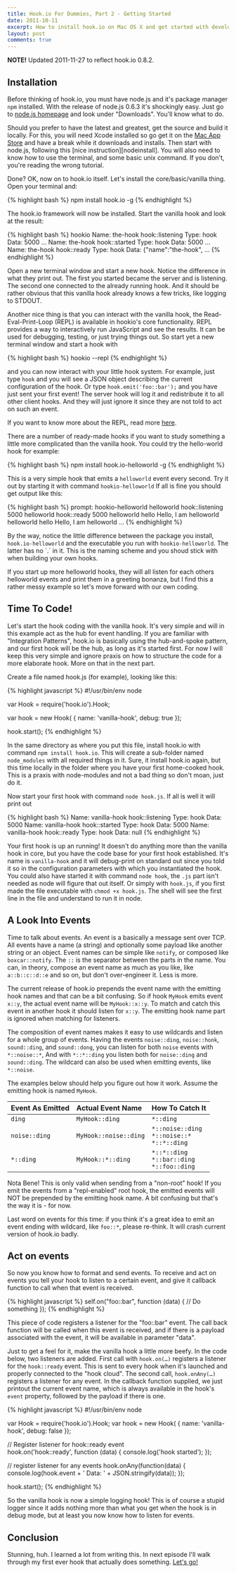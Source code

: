 ```yaml
---
title: Hook.io For Dummies, Part 2 - Getting Started
date: 2011-10-11
excerpt: How to install hook.io on Mac OS X and get started with developing.
layout: post
comments: true
---
```


**NOTE!** Updated 2011-11-27 to reflect hook.io 0.8.2.

## Installation

Before thinking of hook.io, you must have node.js and it's package manager `npm` installed. With the release of node.js 0.6.3 it's shockingly easy. Just go to [node.js homepage][node] and look under "Downloads". You'll know what to do.

Should you prefer to have the latest and greatest, get the source and build it locally. For this, you will need Xcode installed so go get it on the [Mac App Store][mas] and have a break while it downloads and installs. Then start with node.js, following this [nice instruction][nodeinstall]. You will also need to know how to use the terminal, and some basic unix command. If you don't, you're reading the wrong tutorial.

Done? OK, now on to hook.io itself. Let's install the core/basic/vanilla thing. Open your terminal and:

{% highlight bash %}
    npm install hook.io -g
{% endhighlight %}

The hook.io framework will now be installed. Start the vanilla hook and look at the result:

{% highlight bash %}
    hookio
    Name: the-hook  hook::listening   Type: hook   Data: 5000 ... 
    Name: the-hook  hook::started     Type: hook   Data: 5000 ... 
    Name: the-hook  hook::ready       Type: hook   Data: {"name":"the-hook", ... 
{% endhighlight %}

Open a new terminal window and start a new hook. Notice the difference in what they print out. The first you started became the server and is listening. The second one connected to the already running hook. And it should be rather obvious that this vanilla hook already knows a few tricks, like logging to STDOUT.

Another nice thing is that you can interact with the vanilla hook, the Read-Eval-Print-Loop (REPL) is available in hookio's core functionality. REPL provides a way to interactively run JavaScript and see the results. It can be used for debugging, testing, or just trying things out. So start yet a new terminal window and start a hook with

{% highlight bash %}
    hookio --repl
{% endhighlight %}

and you can now interact with your little hook system. For example, just type `hook` and you will see a JSON object describing the current configuration of the hook. Or type `hook.emit('foo::bar');` and you have just sent your first event! The server hook will log it and redistribute it to all other client hooks. And they will just ignore it since they are not told to act on such an event.

If you want to know more about the REPL, read more [here][repl].

There are a number of ready-made hooks if you want to study something a little more complicated than the vanilla hook. You could try the hello-world hook for example:

{% highlight bash %}
    npm install hook.io-helloworld -g
{% endhighlight %}

This is a very simple hook that emits a `helloworld` event every second. Try it out by starting it with command `hookio-helloworld` If all is fine you should get output like this:

{% highlight bash %}
    prompt: hookio-helloworld
    helloworld    hook::listening   5000
    helloworld    hook::ready       5000
    helloworld    hello             Hello, I am helloworld
    helloworld    hello             Hello, I am helloworld
    ...
{% endhighlight %}

By the way, notice the little difference between the package you install, `hook.io-helloworld` and the executable you run with `hookio-helloworld`. The latter has no ´.´ in it. This is the naming scheme and you shoud stick with when building your own hooks.

If you start up more helloworld hooks, they will all listen for each others helloworld events and print them in a greeting bonanza, but I find this a rather messy example so let's move forward with our own coding.

## Time To Code!

Let's start the hook coding with the vanilla hook. It's very simple and will in this example act as the hub for event handling. If you are familiar with "Integration Patterns", hook.io is basically using the hub-and-spoke pattern, and our first hook will be the hub, as long as it's started first. For now I will keep this very simple and ignore praxis on how to structure the code for a more elaborate hook. More on that in the next part.

Create a file named hook.js (for example), looking like this:

{% highlight javascript %}
#!/usr/bin/env node

var Hook = require('hook.io').Hook;

var hook = new Hook( {
    name: 'vanilla-hook',
    debug: true
});

hook.start();
{% endhighlight %}

In the same directory as where you put this file, install hook.io with command `npm install hook.io`. This will create a sub-folder named `node_modules` with all required things in it. Sure, it install hook.io again, but this time locally in the folder where you have your first home-cooked hook. This is a praxis with node-modules and not a bad thing so don't moan, just do it.

Now start your first hook with command `node hook.js`. If all is well it will print out	

{% highlight bash %}
    Name: vanilla-hook    hook::listening    Type: hook    Data: 5000
    Name: vanilla-hook    hook::started      Type: hook    Data: 5000
    Name: vanilla-hook    hook::ready        Type: hook    Data: null
{% endhighlight %}

Your first hook is up an running! It doesn't do anything more than the vanilla hook in core, but you have the code base for your first hook established. It's name is `vanilla-hook` and it will debug-print on standard out since you told it so in the configuration parameters with which you instantiated the hook. You could also have started it with command `node hook`, the `.js` part isn't needed as node will figure that out itself. Or simply with `hook.js`, if you first made the file executable with `chmod +x hook.js`. The shell will see the first line in the file and understand to run it in node.

## A Look Into Events

Time to talk about events. An event is a basically a message sent over TCP. All events have a name (a string) and optionally some payload like another string or an object. Event names can be simple like `notify`, or composed like `boxcar::notify`. The `::` is the separator between the parts in the name. You can, in theory, compose an event name as much as you like, like `a::b::c::d::e` and so on, but don't over-engineer it. Less is more.

The current release of hook.io prepends the event name with the emitting hook names and that can be a bit confusing. So if hook `MyHook` emits event `x::y`, the actual event name will be `MyHook::x::y`. To match and catch this event in another hook it should listen for `x::y`. The emitting hook name part is ignored when matching for listeners.	

The composition of event names makes it easy to use wildcards and listen for a whole group of events. Having the events `noise::ding`, `noise::honk`, `sound::ding`, and `sound::dong`,
you can listen for both `noise` events with `*::noise::*`, And with `*::*::ding` you listen both for `noise::ding` and `sound::ding`. The wildcard can also be used when emitting events, like `*::noise`.

The examples below should help you figure out how it work. Assume the emitting hook is named `MyHook`. 

| Event As Emitted | Actual Event Name | How To Catch It
|:-|:-|:-
| `ding` | `MyHook::ding` | `*::ding`
| `noise::ding` | `MyHook::noise::ding` | `*::noise::ding` <br> `*::noise::*` <br> `*::*::ding`
| `*::ding` | `MyHook::*::ding` | `*::*::ding` <br> `*::bar::ding` <br> `*::foo::ding`

Nota Bene! This is only valid when sending from a "non-root" hook! If you emit the events from a "repl-enabled" root hook, the emitted events will NOT be prepended by the emitting hook name. A bit confusing but that's the way it is - for now.

Last word on events for this time: if you think it's a great idea to emit an event ending with wildcard, like `foo::*`, please re-think. It will crash current version of hook.io badly. 

## Act on events

So now you know how to format and send events. To receive and act on events you tell your hook to listen to a certain event, and give it callback function to call when that event is received. 

{% highlight javascript %}
self.on("foo::bar", function (data) {
    // Do something
});
{% endhighlight %}

This piece of code registers a listener for the "foo::bar" event. The call back function will be called when this event is received, and if there is a payload associated with the event, it will be available in parameter "data".

Just to get a feel for it, make the vanilla hook a little more beefy. In the code below, two listeners are added. First call with `hook.on(…)` registers a listener for the `hook::ready` event. This is sent to every hook when it's launched and properly connected to the "hook cloud". The second call, `hook.onAny(…)` registers a listener for any event. In the callback function supplied, we just printout the current event name, which is always available in the hook's `event` property, followed by the payload if there is one.
 
{% highlight javascript %}
#!/usr/bin/env node	

var Hook = require('hook.io').Hook;
var hook = new Hook( {
	  name: 'vanilla-hook',
	  debug: false
	});

// Register listener for hook::ready event	
hook.on('hook::ready', function (data) {
	console.log('hook started');
});
	
// register listener for any events
hook.onAny(function(data) {
  console.log(hook.event + ' Data: ' + JSON.stringify(data));
});

hook.start();
{% endhighlight %}

So the vanilla hook is now a simple logging hook! This is of course a stupid logger since it adds nothing more than what you get when the hook is in debug mode, but at least you now know how to listen for events.

## Conclusion

Stunning, huh. I learned a lot from writing this. In next episode I'll walk through my first ever hook that actually does something. [Let's go!][part3]

[osxpackages]: https://sites.google.com/site/nodejsmacosx/ "Readymade packages"
[mas]: http://itunes.apple.com/se/app/xcode/id448457090?mt=12 "Xcode on Mac App Store"
[node]:  http://nodejs.org/ "node.js homepage"
[repl]: http://nodejs.org/docs/v0.5.7/api/repl.html "REPL documentation"
[part3]: /2011/10/11/hook.io-for-dummies-part-3-a-deeper-look/ "Next chapter"
